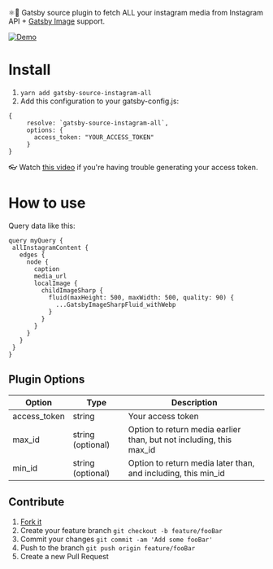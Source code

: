 ⚛️📸 Gatsby source plugin to fetch ALL your instagram media from Instagram API + [Gatsby Image](https://www.gatsbyjs.org/packages/gatsby-image/) support.

[![Demo](https://i.imgur.com/xHgFi3A.png)](https://github.com/MantasMikal/gatsby-instagram)

# Install
 1. ```yarn add gatsby-source-instagram-all```
 2. Add this configuration to your gatsby-config.js:
 ```
 {
      resolve: `gatsby-source-instagram-all`,
      options: {
        access_token: "YOUR_ACCESS_TOKEN"
      }
 }
 ```
 👓 Watch [this video](https://www.youtube.com/watch?v=X2ndbJAnQKM) if you're having trouble generating your access token.


# How to use
Query data like this:

 ```
query myQuery {
  allInstagramContent {
    edges {
      node {
        caption
        media_url
        localImage {
          childImageSharp {
            fluid(maxHeight: 500, maxWidth: 500, quality: 90) {
              ...GatsbyImageSharpFluid_withWebp
            }
          }
        }
      }
    }
  }
}

 ```

 ## Plugin Options

Option | Type | Description
-- | -- | --
access_token | string | Your access token
max_id | string (optional) | Option to return media earlier than, but not including, this max_id
min_id | string (optional) | Option to return media later than, and including, this min_id

## Contribute

1. [Fork it](https://github.com/MantasMikal/gatsby-source-instagram-al/fork)
2. Create your feature branch `git checkout -b feature/fooBar`
3. Commit your changes `git commit -am 'Add some fooBar'`
4. Push to the branch `git push origin feature/fooBar`
5. Create a new Pull Request
